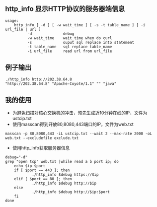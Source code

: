 ## http_info 显示HTTP协议的服务器端信息

````
usage:
    http_info [ -d ] [ -w wait_time ] [ -s -t table_name ] [ -i url_file | url ]
          -d              debug
          -w wait_time    wait_time when do curl
          -s              ouput sql replace into statement
          -t table_name   sql replace table_name
          -i url_file     read url from url_file
````

## 例子输出
````
./http_info http://202.38.64.8
"http://202.38.64.8" "Apache-Coyote/1.1" "" "java"
````

## 我的使用
* 为避免扫描对核心交换机的冲击，预先生成近10分钟在线的IP，文件为 ustcip.txt
* 使用masscan得到开放80,8080,443端口的IP，文件为web.txt
````
masscan -p 80,8080,443 -iL ustcip.txt --wait 2 --max-rate 2000 -oL web.txt --excludefile exclude.txt
````
*  使用http_info获取服务器信息
````
debug="-d"
grep "open tcp" web.txt |while read a b port ip; do
	echo $ip $port
	if [ $port == 443 ]; then
        	./http_info $debug https://$ip
	elif [ $port == 80 ]; then
        	./http_info $debug http://$ip
	else
        	./http_info $debug http://$ip:$port
	fi
done
````


